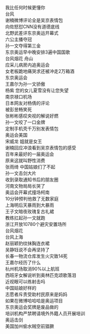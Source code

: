 我比任何时候更懂你  
台风  
谢楠微博评论全是吴京表情包  
向佐怒怼CNN没有道德底线  
北野武差评东京奥运开幕式  
六公主播夺冠  
孙一文夺得第三金  
东京奥运早中晚安排3遍中国国歌  
台风烟花 舟山  
应采儿病房内追奥运会  
女老板跪地痛哭求还被冲走2万箱酒  
东京奥运会  
王嘉尔为孙一文骄傲  
杨紫 您的女儿夏雪没有让您失望  
南京禄口机场  
日本网友对杨倩的评论  
被彭昱畅笑死  
张彬彬感叹央视的解说好燃  
孙一文咬了一口金牌  
定制手机壳千万别发表情包  
奥运会美国  
宋威龙 姐就是女王  
谢楠回应冲浪看到吴京表情包的感受  
百年来最好的一届奥运会  
原来这就叫野性消费  
张雨绮 中国姑娘们了不起  
孙一文击剑大片  
收到录取通知书后的朋友圈  
河南文物局局长哭了  
奥运会开幕式撞场柯南  
10分钟预判他救了无数家庭  
上海明后天暴雨到大暴雨  
王子文暗夜玫瑰复古礼裙  
教练扛起孙一文就跑  
浙江开放10780个避灾安置场所  
台风烟花  
台风上海  
赵丽颖豹纹抹胸连衣裙  
吴静钰说不会再坚持了  
长春一物流仓库发生火灾致14死  
王嘉尔经历了什么  
杭州机场取消90%以上航班  
西班牙女解说听到奥林匹克颂歌落泪  
近视眼可以练射击吗  
中国姑娘好样的  
志愿者斥责受助村民原来是妈妈  
如果在微博哈哈哈是奥运项目  
东京奥运会奖牌是废品做的  
培训机构严禁聘请境外外籍人员开展培训  
奥运击剑  
美国加州偷水贼空前猖獗  
